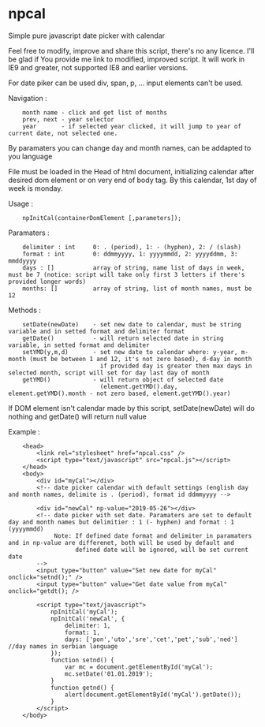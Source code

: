 # npcal
Simple pure javascript date picker with calendar

Feel free to modify, improve and share this script, there's no any licence.
I'll be glad if You provide me link to modified, improved script.
It will work in IE9 and greater, not supported IE8 and earlier versions.


For date piker can be used div, span, p, ... input elements can't be used.

Navigation :

        month name - click and get list of months
        prev, next - year selector
        year       - if selected year clicked, it will jump to year of current date, not selected one.

By paramaters you can change day and month names, can be addapted to you language

File must be loaded in the Head of html document, initializing calendar after desired dom element or on very end of body tag.
By this calendar, 1st day of week is monday.

Usage :

        npInitCal(containerDomElement [,parameters]);


Paramaters :

        delimiter : int     0: . (period), 1: - (hyphen), 2: / (slash)
        format : int        0: ddmmyyyy, 1: yyyymmdd, 2: yyyyddmm, 3: mmddyyyy
        days : []           array of string, name list of days in week, must be 7 (notice: script will take only first 3 letters if there's provided longer words)
        months: []          array of string, list of month names, must be 12


Methods :

        setDate(newDate)    - set new date to calendar, must be string variable and in setted format and delimiter format
        getDate()           - will return selected date in string variable, in setted format and delimiter
        setYMD(y,m,d)       - set new date to calendar where: y-year, m-month (must be between 1 and 12, it's not zero based), d-day in month
                              if provided day is greater then max days in selected month, script will set for day last day of month
        getYMD()            - will return object of selected date 
                              (element.getYMD().day, element.getYMD().month - not zero based, element.getYMD().year)

If DOM element isn't calendar made by this script, setDate(newDate) will do nothing and getDate() will return null value


Example :

        <head>
            <link rel="stylesheet" href="npcal.css" />
            <script type="text/javascript" src="npcal.js"></script>
        </head>
        <body>
            <div id="myCal"></div>  
            <!-- date picker calendar with default settings (english day and month names, delimite is . (period), format id ddmmyyyy -->
            
            <div id="newCal" np-value="2019-05-26"></div>
            <!-- date picker with set date. Paramaters are set to default day and month names but delimitier : 1 (- hyphen) and format : 1 (yyyymmdd) 
                 Note: If defined date format and delimiter in paramaters and in np-value are differenet, both will be used by default and
                       defined date will be ignored, will be set current date
            -->
            <input type="button" value="Set new date for myCal" onclick="setnd();" />
            <input type="button" value="Get date value from myCal" onclick="getdt(); />

            <script type="text/javascript">
                npInitCal('myCal');
                npInitCal('newCal', {
                    delimiter: 1,
                    format: 1,
                    days: ['pon','uto','sre','cet','pet','sub','ned']  //day names in serbian language
                });
                function setnd() {
                    var mc = document.getElementById('myCal');
                    mc.setDate('01.01.2019');
                }
                function getnd() {
                    alert(document.getElementById('myCal').getDate());
                }
            </script>
        </body>
